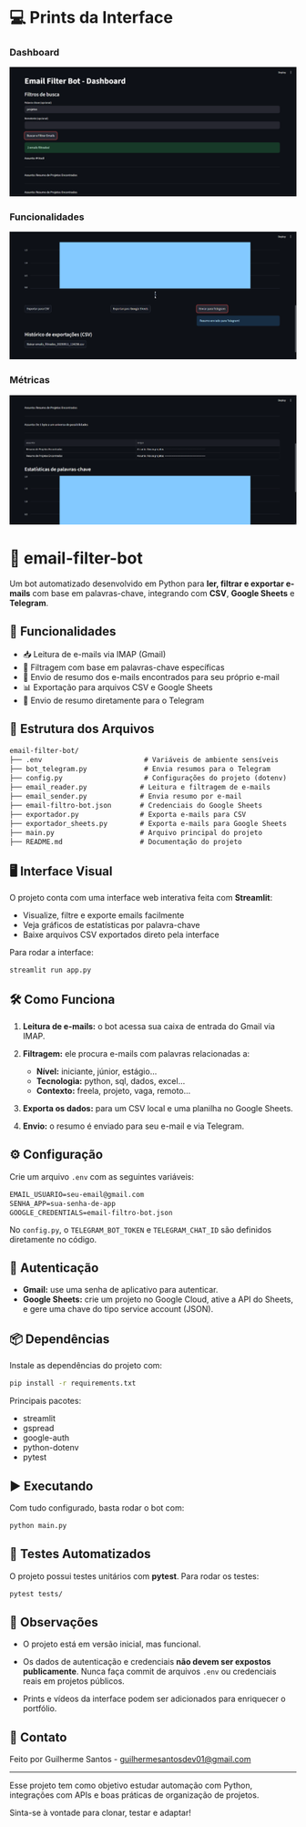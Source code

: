 # 💻 Prints da Interface

### Dashboard
![Dashboard do Streamlit](imgs/Dashboard.png)

### Funcionalidades
![Funcionalidades](imgs/Funcionalidades.png)

### Métricas
![Métricas](imgs/Metricas.png)

# 📧 email-filter-bot

Um bot automatizado desenvolvido em Python para **ler, filtrar e exportar e-mails** com base em palavras-chave, integrando com **CSV**, **Google Sheets** e **Telegram**.

## 🚀 Funcionalidades

* 📥 Leitura de e-mails via IMAP (Gmail)
* 🔎 Filtragem com base em palavras-chave específicas
* 📨 Envio de resumo dos e-mails encontrados para seu próprio e-mail
* 📊 Exportação para arquivos CSV e Google Sheets
* 📲 Envio de resumo diretamente para o Telegram

## 📂 Estrutura dos Arquivos

```
email-filter-bot/
├── .env                         # Variáveis de ambiente sensíveis
├── bot_telegram.py              # Envia resumos para o Telegram
├── config.py                    # Configurações do projeto (dotenv)
├── email_reader.py             # Leitura e filtragem de e-mails
├── email_sender.py             # Envia resumo por e-mail
├── email-filtro-bot.json       # Credenciais do Google Sheets
├── exportador.py               # Exporta e-mails para CSV
├── exportador_sheets.py        # Exporta e-mails para Google Sheets
├── main.py                     # Arquivo principal do projeto
├── README.md                   # Documentação do projeto
```


## 🖥️ Interface Visual

O projeto conta com uma interface web interativa feita com **Streamlit**:

* Visualize, filtre e exporte emails facilmente
* Veja gráficos de estatísticas por palavra-chave
* Baixe arquivos CSV exportados direto pela interface

Para rodar a interface:

```bash
streamlit run app.py
```

## 🛠 Como Funciona

1. **Leitura de e-mails:** o bot acessa sua caixa de entrada do Gmail via IMAP.
2. **Filtragem:** ele procura e-mails com palavras relacionadas a:

   * **Nível:** iniciante, júnior, estágio...
   * **Tecnologia:** python, sql, dados, excel...
   * **Contexto:** freela, projeto, vaga, remoto...
3. **Exporta os dados:** para um CSV local e uma planilha no Google Sheets.
4. **Envio:** o resumo é enviado para seu e-mail e via Telegram.


## ⚙️ Configuração

Crie um arquivo `.env` com as seguintes variáveis:

```env
EMAIL_USUARIO=seu-email@gmail.com
SENHA_APP=sua-senha-de-app
GOOGLE_CREDENTIALS=email-filtro-bot.json
```

No `config.py`, o `TELEGRAM_BOT_TOKEN` e `TELEGRAM_CHAT_ID` são definidos diretamente no código.

## 🔑 Autenticação

* **Gmail:** use uma senha de aplicativo para autenticar.
* **Google Sheets:** crie um projeto no Google Cloud, ative a API do Sheets, e gere uma chave do tipo service account (JSON).


## 📦 Dependências

Instale as dependências do projeto com:

```bash
pip install -r requirements.txt
```

Principais pacotes:
- streamlit
- gspread
- google-auth
- python-dotenv
- pytest

## ▶️ Executando

Com tudo configurado, basta rodar o bot com:

```bash
python main.py
```


## 🧪 Testes Automatizados

O projeto possui testes unitários com **pytest**. Para rodar os testes:

```bash
pytest tests/
```

## 📌 Observações

* O projeto está em versão inicial, mas funcional.

* Os dados de autenticação e credenciais **não devem ser expostos publicamente**. Nunca faça commit de arquivos `.env` ou credenciais reais em projetos públicos.
* Prints e vídeos da interface podem ser adicionados para enriquecer o portfólio.

## 📧 Contato

Feito por Guilherme Santos - [guilhermesantosdev01@gmail.com](mailto:guilhermesantosdev01@gmail.com)

---

Esse projeto tem como objetivo estudar automação com Python, integrações com APIs e boas práticas de organização de projetos.

Sinta-se à vontade para clonar, testar e adaptar!
